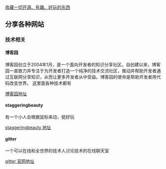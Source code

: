 
[收藏一切开源、有趣、好玩的东西](https://github.com/ityouknow/collect-open-source)

## 分享各种网站

### 技术相关

#### 博客园
博客园创立于2004年1月，是一个面向开发者的知识分享社区。自创建以来，博客园一直致力并专注于为开发者打造一个纯净的技术交流社区，推动并帮助开发者通过互联网分享知识，从而让更多开发者从中受益。博客园的使命是帮助开发者用代码改变世界。
这里面各种技术都有

[博客园地址](http://www.cnblogs.com/)



#### staggeringbeauty
有一个小人会根据鼠标来动，挺好玩

[staggeringbeauty 地址](http://www.staggeringbeauty.com/)


#### gitter
一个可以在线和全世界的技术人讨论技术的在线聊天室

[gitter 官网地址](https://gitter.im)


